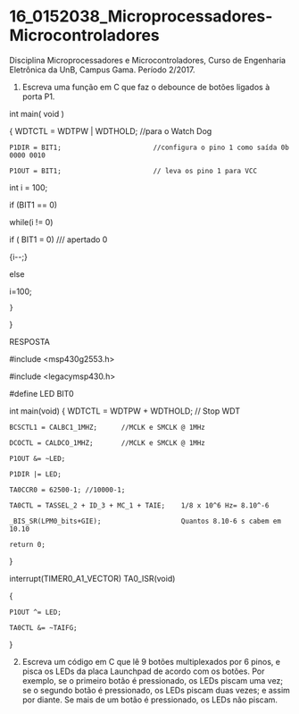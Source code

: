 # 16_0152038_Microprocessadores-Microcontroladores
Disciplina Microprocessadores e Microcontroladores, Curso de Engenharia Eletrônica da UnB, Campus Gama. Período 2/2017.


1. Escreva uma função em C que faz o debounce de botões ligados à porta P1.

int main( void )

{
    WDTCTL = WDTPW | WDTHOLD; //para o Watch Dog
    
    P1DIR = BIT1;                       //configura o pino 1 como saída 0b 0000 0010 
    
    P1OUT = BIT1;                       // leva os pino 1 para VCC 

int i = 100;

if (BIT1 == 0)

 while(i != 0)
 
if ( BIT1 = 0)   /// apertado 0

{i--;}

else

i=100;

    }
}

RESPOSTA

#include <msp430g2553.h>

#include <legacymsp430.h>

#define LED BIT0

int main(void)
{
	WDTCTL = WDTPW + WDTHOLD;	// Stop WDT
	
	BCSCTL1 = CALBC1_1MHZ;		//MCLK e SMCLK @ 1MHz
  
	DCOCTL = CALDCO_1MHZ;		//MCLK e SMCLK @ 1MHz
  
	P1OUT &= ~LED;
  
	P1DIR |= LED;
  
	TA0CCR0 = 62500-1; //10000-1;
  
	TA0CTL = TASSEL_2 + ID_3 + MC_1 + TAIE;    1/8 x 10^6 Hz= 8.10^-6 
  
	_BIS_SR(LPM0_bits+GIE);                    Quantos 8.10-6 s cabem em 10.10
  
	return 0;
}

interrupt(TIMER0_A1_VECTOR) TA0_ISR(void)

{

	P1OUT ^= LED;
  
	TA0CTL &= ~TAIFG;
  
}



2. Escreva um código em C que lê 9 botões multiplexados por 6 pinos, e pisca os LEDs da placa Launchpad de acordo com os botões. Por exemplo, se o primeiro botão é pressionado, os LEDs piscam uma vez; se o segundo botão é pressionado, os LEDs piscam duas vezes; e assim por diante. Se mais de um botão é pressionado, os LEDs não piscam.
